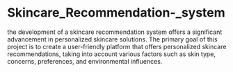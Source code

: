 # Skincare_Recommendation-_system
the development of a skincare recommendation system offers a significant advancement in personalized skincare solutions.
The primary goal of this project is to create a user-friendly platform that offers personalized skincare recommendations, taking into account various factors such as skin type, concerns, preferences, and environmental influences.

